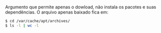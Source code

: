 Argumento que permite apenas o dowload, não instala os pacotes e suas dependências.
O arquivo apenas baixado fica em:
```bash
$ cd /var/cache/apt/archives/
$ ls -l | wc -l 
```

